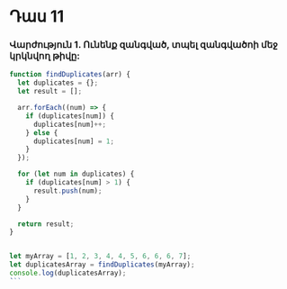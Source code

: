 # Դաս 11

### Վարժություն 1. Ունենք զանգված, տպել զանգվածոի մեջ կրկնվող թիվը:
```js
function findDuplicates(arr) {
  let duplicates = {};
  let result = [];

  arr.forEach((num) => {
    if (duplicates[num]) {
      duplicates[num]++;
    } else {
      duplicates[num] = 1;
    }
  });

  for (let num in duplicates) {
    if (duplicates[num] > 1) {
      result.push(num);
    }
  }

  return result;
}


let myArray = [1, 2, 3, 4, 4, 5, 6, 6, 6, 7];
let duplicatesArray = findDuplicates(myArray);
console.log(duplicatesArray);
՝``